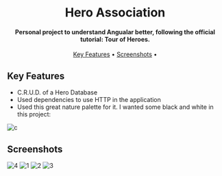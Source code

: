 <h1 align="center">
  Hero Association
  <br>
</h1>

<h4 align="center">Personal project to understand Angualar better, following the official tutorial: Tour of Heroes.</h4>

<p align="center">
  <a href="#key-features">Key Features</a> •
  <a href="#screenshots">Screenshots</a> •
</p>

## Key Features

* C.R.U.D. of a Hero Database
* Used dependencies to use HTTP in the application
* Used this great nature palette for it. I wanted some black and white in this project:

![c](https://user-images.githubusercontent.com/103831098/195430167-ddc42d5b-5a80-448c-8cea-4ebe33ba0edd.PNG)

## Screenshots

![4](https://user-images.githubusercontent.com/103831098/195430919-63784c04-2839-4e72-be44-fa1a7bc53f4e.png)
![1](https://user-images.githubusercontent.com/103831098/195430924-bfb13d60-10d8-4f9c-8489-45050a5cbeb8.png)
![2](https://user-images.githubusercontent.com/103831098/195430925-012a7dca-4bc8-4798-a53e-48cdf71a5b46.png)
![3](https://user-images.githubusercontent.com/103831098/195430927-80301be2-7c6e-411b-a29c-4154764ce738.png)
